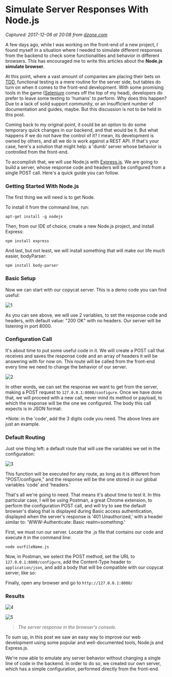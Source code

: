 # Simulate Server Responses With Node.js

_Captured: 2017-12-06 at 20:08 from [dzone.com](https://dzone.com/articles/simulate-server-responses-with-nodejs?edition=343098&utm_source=Daily%20Digest&utm_medium=email&utm_campaign=Daily%20Digest%202017-12-06)_

A few days ago, while I was working on the front-end of a new project, I found myself in a situation where I needed to simulate different responses from the backend to check some functionalities and behavior in different browsers. This has encouraged me to write this articles about the **Node.js simulate browser**.

At this point, where a vast amount of companies are placing their bets on [TDD](https://apiumhub.com/blog/advantages-of-test-driven-development/), functional testing is a mere routine for the server side, but tables do turn on when it comes to the front-end development. With some promising tools in the game ([Selenium](http://docs.seleniumhq.org/) comes off the top of my head), developers do prefer to leave some testing to 'humans' to perform. Why does this happen? Due to a lack of solid support community, or an insufficient number of documentation and guides, maybe. But this discussion is not to be held in this post.

Coming back to my original point, it could be an option to do some temporary quick changes in our backend, and that would be it. But what happens if we do not have the control of it? I mean, its development is owned by others, and all we do is work against a REST API. If that's your case, here's a solution that might help: a 'dumb' server whose behavior is controlled from the front-end.

To accomplish that, we will use Node.js with [Express.js](http://expressjs.com/). We are going to build a server, whose response code and headers will be configured from a single POST call. Here's a quick guide you can follow.

### Getting Started With Node.js

The first thing we will need is to get Node.

To install it from the command line, run:

`apt-get install -g nodejs`

Then, from our IDE of choice, create a new Node.js project, and install Express:

`npm install express`

And last, but not least, we will install something that will make our life much easier, bodyParser:

`npm install body-parser`

### Basic Setup

Now we can start with our copycat server. This is a demo code you can find useful:

![1](https://apiumhub.com/wp-content/uploads/2016/01/1-1.png)

As you can see above, we will use 2 variables, to set the response code and headers, with default value: "200 OK" with no headers. Our server will be listening in port 8000.

### Configuration Call

It's about time to put some useful code in it. We will create a POST call that receives and saves the response code and an array of headers it will be answering with for now on. This route will be called from the front-end every time we need to change the behavior of our server.

![2](https://apiumhub.com/wp-content/uploads/2016/01/2-1.png)

In other words, we can set the response we want to get from the server, making a POST request to `127.0.0.1:8000/configure`. Once we have done that, we will proceed with a new call, never mind its method or payload, to which the response will be the one we configured. The body this call expects is in JSON format:

*Note: in the 'code', add the 3 digits code you need. The above lines are just an example.

### Default Routing

Just one thing left: a default route that will use the variables we set in the configuration:

![3](https://apiumhub.com/wp-content/uploads/2016/01/3-1.png)

This function will be executed for any route, as long as it is different from "POST/configure," and the response will be the one stored in our global variables 'code' and 'headers.'

That's all we're going to need. That means it's about time to test it. In this particular case, I will be using Postman, a great Chrome extension, to perform the configuration POST call, and will try to see the default browser's dialog that is displayed during Basic access authentication, displayed when the server's response is '401 Unauthorized,' with a header similar to: 'WWW-Authenticate: Basic realm=something.'

First, we must run our server. Locate the .js file that contains our code and execute it in the command line:

`node ourFileName.js`

Now, in Postman, we select the POST method, set the URL to `127.0.0.1:8000/configure`, add the Content-Type header to `application/json`, and add a body that will be compatible with our copycat server, like so:

Finally, open any browser and go to `http://127.0.0.1:8000/ `

### Results

![4](https://apiumhub.com/wp-content/uploads/2016/01/4.png)

![5](https://apiumhub.com/wp-content/uploads/2016/01/5.png)

> _The server response in the browser's console._

To sum up, in this post we saw an easy way to improve our web development using some popular and well-documented tools, Node.js and Express.js.

We're now able to emulate any server behavior without changing a single line of code in the backend. In order to do so, we created our own server, which has a simple configuration, performed directly from the front-end.
